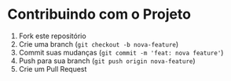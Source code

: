 # Contribuindo com o Projeto

1. Fork este repositório
2. Crie uma branch (`git checkout -b nova-feature`)
3. Commit suas mudanças (`git commit -m 'feat: nova feature'`)
4. Push para sua branch (`git push origin nova-feature`)
5. Crie um Pull Request
